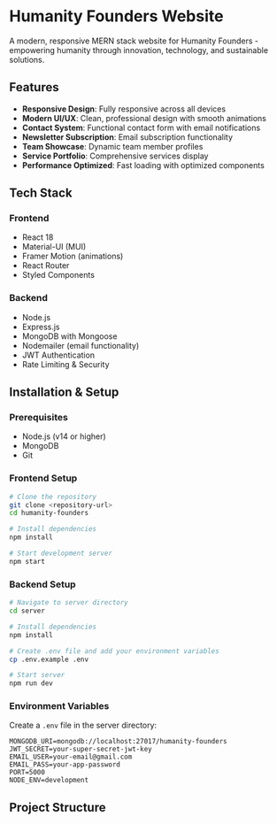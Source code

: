 # Humanity Founders Website

A modern, responsive MERN stack website for Humanity Founders - empowering humanity through innovation, technology, and sustainable solutions.

## Features

- **Responsive Design**: Fully responsive across all devices
- **Modern UI/UX**: Clean, professional design with smooth animations
- **Contact System**: Functional contact form with email notifications
- **Newsletter Subscription**: Email subscription functionality
- **Team Showcase**: Dynamic team member profiles
- **Service Portfolio**: Comprehensive services display
- **Performance Optimized**: Fast loading with optimized components

## Tech Stack

### Frontend
- React 18
- Material-UI (MUI)
- Framer Motion (animations)
- React Router
- Styled Components

### Backend
- Node.js
- Express.js
- MongoDB with Mongoose
- Nodemailer (email functionality)
- JWT Authentication
- Rate Limiting & Security

## Installation & Setup

### Prerequisites
- Node.js (v14 or higher)
- MongoDB
- Git

### Frontend Setup
```bash
# Clone the repository
git clone <repository-url>
cd humanity-founders

# Install dependencies
npm install

# Start development server
npm start
```

### Backend Setup
```bash
# Navigate to server directory
cd server

# Install dependencies
npm install

# Create .env file and add your environment variables
cp .env.example .env

# Start server
npm run dev
```

### Environment Variables
Create a `.env` file in the server directory:

```env
MONGODB_URI=mongodb://localhost:27017/humanity-founders
JWT_SECRET=your-super-secret-jwt-key
EMAIL_USER=your-email@gmail.com
EMAIL_PASS=your-app-password
PORT=5000
NODE_ENV=development
```

## Project Structure 